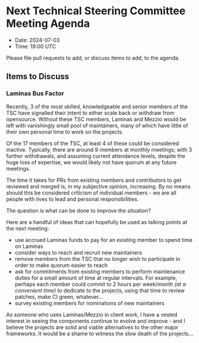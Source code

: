 # Next Technical Steering Committee Meeting Agenda

- Date: 2024-07-03
- Time: 19:00 UTC

Please file pull requests to add, or discuss items to add, to the agenda.

## Items to Discuss

### Laminas Bus Factor

Recently, 3 of the most skilled, knowledgeable and senior members of the TSC have signalled their intent to either scale back or withdraw from opensource. Without these TSC members, Laminas and Mezzio would be left with vanishingly small pool of maintainers, many of which have little of their own personal time to work on the projects.

Of the 17 members of the TSC, at least 4 of these could be considered inactive. Typically, there are around 9 members at monthly meetings; with 3 further withdrawals, and assuming current attendance levels, despite the huge loss of expertise, we would likely not have quorum at any future meetings.

The time it takes for PRs from existing members and contributors to get reviewed and merged is, in my subjective opinion, increasing. By no means should this be considered criticism of individual members - we are all people with lives to lead and personal responsibilities.

The question is what can be done to improve the situation?

Here are a handful of ideas that can hopefully be used as talking points at the next meeting:

- use accrued Laminas funds to pay for an existing member to spend time on Laminas
- consider ways to reach and recruit new maintainers
- remove members from the TSC that no longer wish to participate in order to make quorum easier to reach
- ask for commitments from existing members to perform maintenance duties for a small amount of time at regular intervals. For example, perhaps each member could commit to 2 hours per week/month _(at a convenient time)_ to dedicate to the projects, using that time to review patches, make CI green, whatever…
- survey existing members for nominations of new maintainers

As someone who uses Laminas/Mezzio in client work, I have a vested interest in seeing the components continue to evolve and improve - and I believe the projects are solid and viable alternatives to the other major frameworks. It would be a shame to witness the slow death of the projects…
